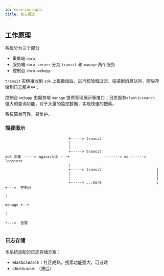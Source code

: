 ```yaml
---
id: core-concepts 
title: 核心概念
---
```


## 工作原理

系统分为三个部分

- 采集端 `dora`
- 服务端 `dora-server` 分为 `transit` 和 `manage` 两个服务
- 控制台 `dora-webapp`

`transit` 实例接收到 `sdk` 上报数据后，进行校验和过滤，投递到消息队列，随后存储到日志服务中；

控制台 `webapp` 由服务端 `manage` 提供管理展示等接口；日志服务`elasticsearch` 强大的查询功能，对于大量的监控数据，实现快速的搜索。

系统简单可靠，易维护。

### 简要图示

```
                             +-----> transit
                             |
                             |
                             +-----> transit
sdk 采集 -----> nginx/slb ---+                -------> mq ------> logstore
                             |                                     
                             +-----> transit                         |
                             |                                       |
                             |                                       |
                             +-----> ...more                         v       +--->  控制台
                                                                             |
                                                                   manage +--+
                                                                             |
                                                                             +--->  告警
                     
```

### 日志存储

本系统适配的日志存储方案：

- elasticsearch：社区成熟，搜索功能强大，可自建
- clickhouse: （滞后）


